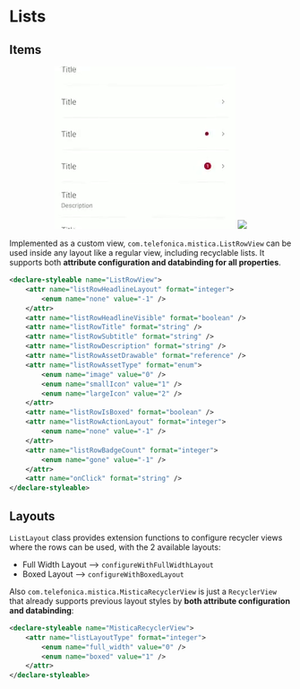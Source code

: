 # Lists

## Items

<p align="center">
   <img src="../../../../../../../../doc/images/lists/lists_1.gif" />
   <img src="../../../../../../../../doc/images/lists/lists_2.gif" />
</p>

Implemented as a custom view, `com.telefonica.mistica.ListRowView` can be used inside any layout like a regular view, including recyclable lists. It supports both **attribute configuration and databinding for all properties**.

```xml
<declare-styleable name="ListRowView">
    <attr name="listRowHeadlineLayout" format="integer">
        <enum name="none" value="-1" />
    </attr>
    <attr name="listRowHeadlineVisible" format="boolean" />
    <attr name="listRowTitle" format="string" />
    <attr name="listRowSubtitle" format="string" />
    <attr name="listRowDescription" format="string" />
    <attr name="listRowAssetDrawable" format="reference" />
    <attr name="listRowAssetType" format="enum">
        <enum name="image" value="0" />
        <enum name="smallIcon" value="1" />
        <enum name="largeIcon" value="2" />
    </attr>
    <attr name="listRowIsBoxed" format="boolean" />
    <attr name="listRowActionLayout" format="integer">
        <enum name="none" value="-1" />
    </attr>
    <attr name="listRowBadgeCount" format="integer">
        <enum name="gone" value="-1" />
    </attr>
    <attr name="onClick" format="string" />
</declare-styleable>
```

## Layouts

`ListLayout` class provides extension functions to configure recycler views where the rows can be used, with the 2 available layouts:
* Full Width Layout --> `configureWithFullWidthLayout`
* Boxed Layout --> `configureWithBoxedLayout`

Also `com.telefonica.mistica.MisticaRecyclerView` is just a `RecyclerView` that already supports previous layout styles by **both attribute configuration and databinding**:
```xml
<declare-styleable name="MisticaRecyclerView">
    <attr name="listLayoutType" format="integer">
        <enum name="full_width" value="0" />
        <enum name="boxed" value="1" />
    </attr>
</declare-styleable>
```
